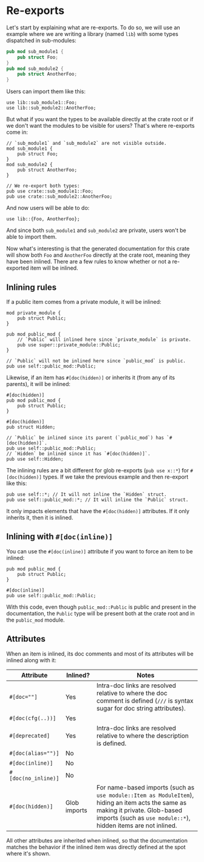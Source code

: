 # Re-exports

Let's start by explaining what are re-exports. To do so, we will use an example where we are
writing a library (named `lib`) with some types dispatched in sub-modules:

```rust
pub mod sub_module1 {
    pub struct Foo;
}
pub mod sub_module2 {
    pub struct AnotherFoo;
}
```

Users can import them like this:

```rust,ignore (inline)
use lib::sub_module1::Foo;
use lib::sub_module2::AnotherFoo;
```

But what if you want the types to be available directly at the crate root or if we don't want the
modules to be visible for users? That's where re-exports come in:

```rust,ignore (inline)
// `sub_module1` and `sub_module2` are not visible outside.
mod sub_module1 {
    pub struct Foo;
}
mod sub_module2 {
    pub struct AnotherFoo;
}

// We re-export both types:
pub use crate::sub_module1::Foo;
pub use crate::sub_module2::AnotherFoo;
```

And now users will be able to do:

```rust,ignore (inline)
use lib::{Foo, AnotherFoo};
```

And since both `sub_module1` and `sub_module2` are private, users won't be able to import them.

Now what's interesting is that the generated documentation for this crate will show both `Foo` and
`AnotherFoo` directly at the crate root, meaning they have been inlined. There are a few rules to
know whether or not a re-exported item will be inlined.

## Inlining rules

If a public item comes from a private module, it will be inlined:

```rust,ignore (inline)
mod private_module {
    pub struct Public;
}

pub mod public_mod {
    // `Public` will inlined here since `private_module` is private.
    pub use super::private_module::Public;
}

// `Public` will not be inlined here since `public_mod` is public.
pub use self::public_mod::Public;
```

Likewise, if an item has `#[doc(hidden)]` or inherits it (from any of its parents), it
will be inlined:

```rust,ignore (inline)
#[doc(hidden)]
pub mod public_mod {
    pub struct Public;
}

#[doc(hidden)]
pub struct Hidden;

// `Public` be inlined since its parent (`public_mod`) has `#[doc(hidden)]`.
pub use self::public_mod::Public;
// `Hidden` be inlined since it has `#[doc(hidden)]`.
pub use self::Hidden;
```

The inlining rules are a bit different for glob re-exports (`pub use x::*`) for `#[doc(hidden)]`
types. If we take the previous example and then re-export like this:

```rust,ignore (inline)
pub use self::*; // It will not inline the `Hidden` struct.
pub use self::public_mod::*; // It will inline the `Public` struct.
```

It only impacts elements that have the `#[doc(hidden)]` attributes. If it only inherits it, then it
is inlined.

## Inlining with `#[doc(inline)]`

You can use the `#[doc(inline)]` attribute if you want to force an item to be inlined:

```rust,ignore (inline)
pub mod public_mod {
    pub struct Public;
}

#[doc(inline)]
pub use self::public_mod::Public;
```

With this code, even though `public_mod::Public` is public and present in the documentation, the
`Public` type will be present both at the crate root and in the `public_mod` module.

## Attributes

When an item is inlined, its doc comments and most of its attributes will be inlined along with it:

| Attribute | Inlined? | Notes
|--|--|--
| `#[doc=""]` | Yes | Intra-doc links are resolved relative to where the doc comment is defined (`///` is syntax sugar for doc string attributes).
| `#[doc(cfg(..))]` | Yes |
| `#[deprecated]` | Yes | Intra-doc links are resolved relative to where the description is defined.
| `#[doc(alias="")]` | No |
| `#[doc(inline)]` | No |
| `#[doc(no_inline)]` | No |
| `#[doc(hidden)]` | Glob imports | For name-based imports (such as `use module::Item as ModuleItem`), hiding an item acts the same as making it private. Glob-based imports (such as `use module::*`), hidden items are not inlined.

All other attributes are inherited when inlined, so that the documentation matches the behavior if the inlined item was directly defined at the spot where it's shown.

